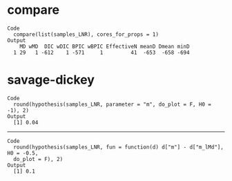 # compare

    Code
      compare(list(samples_LNR), cores_for_props = 1)
    Output
        MD wMD  DIC wDIC BPIC wBPIC EffectiveN meanD Dmean minD
      1 29   1 -612    1 -571     1         41  -653  -658 -694

# savage-dickey

    Code
      round(hypothesis(samples_LNR, parameter = "m", do_plot = F, H0 = -1), 2)
    Output
      [1] 0.04

---

    Code
      round(hypothesis(samples_LNR, fun = function(d) d["m"] - d["m_lMd"], H0 = -0.5,
      do_plot = F), 2)
    Output
      [1] 0.1

